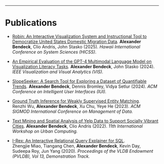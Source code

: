 ---
# Publications

* [Robin: An Interactive Visualization System and Instructional Tool to Democratize United
States Domestic Migration Data](https://scholarspace.manoa.hawaii.edu/server/api/core/bitstreams/2b6ae2c8-01e3-433f-9fd6-834763cf2bc0/content).
**Alexander Bendeck**, Clio Andris, John Stasko (2025). *Hawaii International Conference on System Sciences (HICSS).*

* [An Empirical Evaluation of the GPT-4 Multimodal Language Model on Visualization Literacy Tasks](https://faculty.cc.gatech.edu/~john.stasko/papers/vis24-llm.pdf).
**Alexander Bendeck**, John Stasko (2024). *IEEE Visualization and Visual Analytics (VIS).*

* [SlopeSeeker: A Search Tool for Exploring a Dataset of Quantifiable Trends](https://dl.acm.org/doi/pdf/10.1145/3640543.3645208).
**Alexander Bendeck**, Dennis Bromley, Vidya Setlur (2024). *ACM Conference on Intelligent User Interfaces (IUI).*

* [Ground Truth Inference for Weakly Supervised Entity Matching](http://dl.acm.org/doi/pdf/10.1145/3588712).  
Renzhi Wu, **Alexander Bendeck**, Xu Chu, Yeye He (2023). *ACM SIGMOD International Conference on Management of Data.*

* [Text Mining and Spatial Analysis of Yelp Data to Support Socially Vibrant Cities](http://urban-computing.com/urbcomp2022/file/UrbComp2022_paper_6824.pdf). 
**Alexander Bendeck**, Clio Andris (2022). *11th International Workshop on Urban Computing.*

* [I-Rex: An Interactive Relational Query Explainer for SQL](http://www.vldb.org/pvldb/vol13/p2997-miao.pdf).  
Zhengjie Miao, Tiangang Chen, **Alexander Bendeck**, Kevin Day, Sudeepa Roy,  Jun Yang (2020). *Proceedings of the VLDB Endowment (PVLDB), Vol 13, Demonstration Track.*
